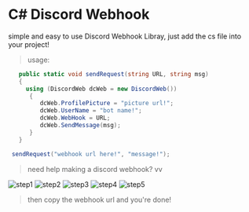 # C# Discord Webhook

simple and easy to use Discord Webhook Libray, just add the cs file into your project!

> usage: 
```csharp
   public static void sendRequest(string URL, string msg)
   {
     using (DiscordWeb dcWeb = new DiscordWeb())
      {
         dcWeb.ProfilePicture = "picture url!";
         dcWeb.UserName = "bot name!";
         dcWeb.WebHook = URL;
         dcWeb.SendMessage(msg);
      }
   }

 sendRequest("webhook url here!", "message!"); 
```


> need help making a discord webhook? vv


![step1](https://i.imgur.com/Mr2JdJ4.png)
![step2](https://i.imgur.com/riLtEXh.png)
![step3](https://i.imgur.com/YOD0B7h.png)
![step4](https://i.imgur.com/19AmLvx.png)
![step5](https://i.imgur.com/SErWOPY.png)

> then copy the webhook url and you're done!
